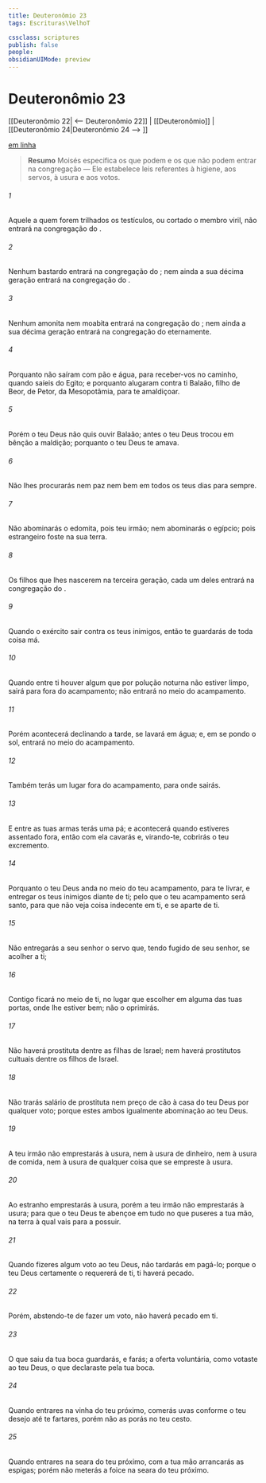 ```yaml
---
title: Deuteronômio 23
tags: Escrituras\VelhoT

cssclass: scriptures
publish: false
people:
obsidianUIMode: preview
---
```


# Deuteronômio 23
[[Deuteronômio 22| <-- Deuteronômio 22]] | [[Deuteronômio]] | [[Deuteronômio 24|Deuteronômio 24 --> ]]

[em linha](https://churchofjesuschrist.org/study/scriptures/ot/deut/23?lang=por)

> __Resumo__
Moisés especifica os que podem e os que não podem entrar na congregação — Ele estabelece leis referentes à higiene, aos servos, à usura e aos votos.

###### 1 
Aquele a quem forem trilhados os testículos, ou cortado o membro viril, não entrará na congregação do .

###### 2 
Nenhum bastardo entrará na congregação do ; nem ainda a sua décima geração entrará na congregação do .

###### 3 
Nenhum amonita nem moabita entrará na congregação do ; nem ainda a sua décima geração entrará na congregação do  eternamente.

###### 4 
Porquanto não saíram com pão e água, para receber-vos no caminho, quando saíeis do Egito; e porquanto alugaram contra ti Balaão, filho de Beor, de Petor, da Mesopotâmia, para te amaldiçoar.

###### 5 
Porém o  teu Deus não quis ouvir Balaão; antes o  teu Deus trocou em bênção a maldição; porquanto o  teu Deus te amava.

###### 6 
Não lhes procurarás nem paz nem bem em todos os teus dias para sempre.

###### 7 
Não abominarás o edomita, pois  teu irmão; nem abominarás o egípcio; pois estrangeiro foste na sua terra.

###### 8 
Os filhos que lhes nascerem na terceira geração, cada um deles entrará na congregação do .

###### 9 
Quando o exército sair contra os teus inimigos, então te guardarás de toda coisa má.

###### 10 
Quando entre ti houver algum que por polução noturna não estiver limpo, sairá para fora do acampamento; não entrará no meio do acampamento.

###### 11 
Porém acontecerá  declinando a tarde, se lavará em água; e, em se pondo o sol, entrará no meio do acampamento.

###### 12 
Também terás um lugar fora do acampamento, para onde sairás.

###### 13 
E entre as tuas armas terás uma pá; e acontecerá  quando estiveres assentado fora, então com ela cavarás e, virando-te, cobrirás o teu excremento.

###### 14 
Porquanto o  teu Deus anda no meio do teu acampamento, para te livrar, e entregar os teus inimigos diante de ti; pelo que o teu acampamento será santo, para que  não veja coisa indecente em ti, e se aparte de ti.

###### 15 
Não entregarás a seu senhor o servo que, tendo fugido de seu senhor, se acolher a ti;

###### 16 
Contigo ficará no meio de ti, no lugar que escolher em alguma das tuas portas, onde lhe estiver bem; não o oprimirás.

###### 17 
Não haverá prostituta dentre as filhas de Israel; nem haverá prostitutos cultuais dentre os filhos de Israel.

###### 18 
Não trarás salário de prostituta nem preço de cão à casa do  teu Deus por qualquer voto; porque estes ambos  igualmente abominação ao  teu Deus.

###### 19 
A teu irmão não emprestarás à usura, nem à usura de dinheiro, nem à usura de comida, nem à usura de qualquer coisa que se empreste à usura.

###### 20 
Ao estranho emprestarás à usura, porém a teu irmão não emprestarás à usura; para que o  teu Deus te abençoe em tudo no que puseres a tua mão, na terra à qual vais para a possuir.

###### 21 
Quando fizeres algum voto ao  teu Deus, não tardarás em pagá-lo; porque o  teu Deus certamente o requererá de ti,  ti haverá pecado.

###### 22 
Porém, abstendo-te de fazer um voto, não haverá pecado em ti.

###### 23 
O que saiu da tua boca guardarás, e  farás;  a oferta voluntária,  como votaste ao  teu Deus, o que declaraste pela tua boca.

###### 24 
Quando entrares na vinha do teu próximo, comerás uvas conforme o teu desejo até te fartares, porém não as porás no teu cesto.

###### 25 
Quando entrares na seara do teu próximo, com a tua mão arrancarás as espigas; porém não meterás a foice na seara do teu próximo.

